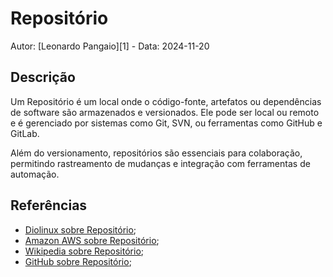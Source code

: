# Repositório

Autor: [Leonardo Pangaio][1] - Data: 2024-11-20

## Descrição

Um Repositório é um local onde o código-fonte, artefatos ou dependências de software são armazenados e versionados. Ele pode ser local ou remoto e é gerenciado por sistemas como Git, SVN, ou ferramentas como GitHub e GitLab.

Além do versionamento, repositórios são essenciais para colaboração, permitindo rastreamento de mudanças e integração com ferramentas de automação.

## Referências

- [Diolinux sobre Repositório](https://youtu.be/LfJnu2aVMXo?si=UKwzO7GEZ0UYKtxY);
- [Amazon AWS sobre Repositório](https://aws.amazon.com/what-is/repo/);
- [Wikipedia sobre Repositório](https://en.wikipedia.org/wiki/Repository_(version_control));
- [GitHub sobre Repositório](https://docs.github.com/pt/repositories/creating-and-managing-repositories/about-repositories);